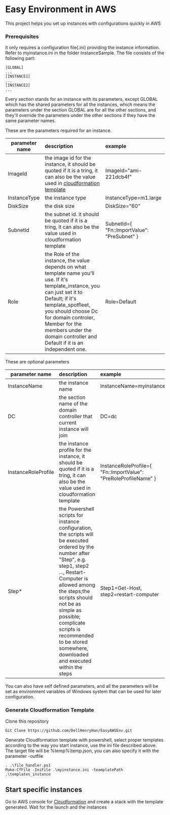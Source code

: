 # Easy Environment in AWS

This project helps you set up instances with configurations quickly in AWS

### Prerequisites

it only requires a configuration file(.ini) providing the instance information. Refer to myinstance.ini in the folder InstanceSample. The file consists of the following part:

```
[GLOBAL]
...
[INSTANCE1]
...
[INSTANCE2]
...
```
Every section stands for an instance with its parameters, except GLOBAL which has the shared parameters for all the instances, which means the parameters under the section GLOBAL are for all the other sections, and they'll override the parameters under the other sections if they have the same parameter names.

These are the parameters required for an instance. 

| parameter name        | description   |  example  |
| --------   | :-----  | :----  |
| ImageId     | the image id for the instance, it should be quoted if it is a tring, it can also be the value used in [cloudformation template](http://docs.aws.amazon.com/zh_cn/AWSCloudFormation/latest/UserGuide/intrinsic-function-reference-importvalue.html)  |   ImageId="ami-221dcb4f"|
| InstanceType        |   the instance type   |   InstanceType=m1.large   |
| DiskSize        |   the disk size   |   DiskSize="60"   |
| SubnetId        |   the subnet id. it should be quoted if it is a tring, it can also be the value used in cloudformation template   |   SubnetId={ "Fn::ImportValue": "PreSubnet" }   |
| Role       |    the Role of the instance, the value depends on what template name you'll use. If it's template_instance, you can just set it to Default; if it's template_spotfleet, you should choose Dc for domain controler, Member for the members under the domain controller and Default if it is an independent one.    |  Role=Default  |

These are optional parameters

| parameter name        | description   |  example  |
| --------   | :-----  | :----  |
|InstanceName|the instance name|InstanceName=myinstance_dc|
|DC|the section name of the domain controller that current instance will join|DC=dc|
|InstanceRoleProfile|the instance profile for the instance, it should be quoted if it is a tring, it can also be the value used in cloudformation template|InstanceRoleProfile={ "Fn::ImportValue": "PreRoleProfileName" }|
|Step*|the Powershell scripts for instance configuration, the scripts will be executed ordered by the number after "Step", e.g. step1, step2 ..., Restart-Computer is allowed among the steps;the scripts should not be as simple as possible; complicate scripts is recommended to be stored somewhere, downloaded and executed within the steps|Step1=Get-Host, step2=restart-computer|

You can also have self defined parameters, and all the parameters will be set as environment variables of Windows system that can be used for later configuration.
### Generate Cloudformation Template

Clone this repository

```
Git Clone https://github.com/DellHenryHan/EasyAWSEnv.git
```

Generate Cloudformation template with powershell, select proper templates according to the way you start instance, use the ini file described above. The target file will be %temp%\temp.json, you can also specify it with the parameter -outfile

```
. .\file_handler.ps1
Make-CfFile -IniFile .\myinstance.ini -teamplatePath .\templates_instance
```

## Start specific instances

Go to AWS console for [Cloudformation](https://console.aws.amazon.com/cloudformation) and create a stack with the template generated. Wait for the launch and the instances